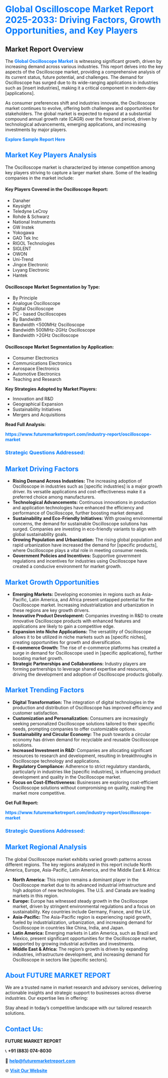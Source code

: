 <h1 style="color: #007BFF;">Global Oscilloscope Market Report 2025-2033: Driving Factors, Growth Opportunities, and Key Players</h1>

<section id="overview">
<h2>Market Report Overview</h2>
<p>The <a href="https://www.futuremarketreport.com/industry-report/oscilloscope-market" style="color: #007BFF; text-decoration: none;"><strong>Global Oscilloscope Market</strong></a> is witnessing significant growth, driven by increasing demand across various industries. This report delves into the key aspects of the Oscilloscope market, providing a comprehensive analysis of its current status, future potential, and challenges. The demand for Oscilloscope has surged due to its wide-ranging applications in industries such as [insert industries], making it a critical component in modern-day [applications].</p>
<p>As consumer preferences shift and industries innovate, the Oscilloscope market continues to evolve, offering both challenges and opportunities for stakeholders. The global market is expected to expand at a substantial compound annual growth rate (CAGR) over the forecast period, driven by technological advancements, emerging applications, and increasing investments by major players.</p>
</section>

<section id="overview">
<p><a href="https://www.futuremarketreport.com/request-sample/reportId=105977" style="color: #007BFF; text-decoration: none;"><strong>Explore Sample Report Here</strong></a></p>
</section>

<section id="key-players">
<h2 style="color: #007BFF;">Market Key Players Analysis</h2>
<p>The Oscilloscope market is characterized by intense competition among key players striving to capture a larger market share. Some of the leading companies in the market include:</p>
<h4>Key Players Covered in the Oscilloscope Report:</h4>
<ul><li>Danaher</li><li>Keysight</li><li>Teledyne LeCroy</li><li>Rohde &amp; Schwarz</li><li>National Instruments</li><li>GW Instek</li><li>Yokogawa</li><li>GAO Tek Inc</li><li>RIGOL Technologies</li><li>SIGLENT</li><li>OWON</li><li>Uni-Trend</li><li>Jingce Electronic</li><li>Lvyang Electronic</li><li>Hantek</li></ul>
<h4>Oscilloscope Market Segmentation by Type:</h4>
<ul><li>By Principle</li><li>Analogue Oscilloscope</li><li>Digital Oscilloscope</li><li>PC - based Oscilloscopes</li><li>By Bandwidth</li><li>Bandwidth &lt;500MHz Oscilloscope</li><li>Bandwidth 500MHz-2GHz Oscilloscope</li><li>Bandwidth &gt;2GHz Oscilloscope</li></ul>

<h4>Oscilloscope Market Segmentation by Application:</h4>
<ul><li>Consumer Electronics</li><li>Communications Electronics</li><li>Aerospace Electronics</li><li>Automotive Electronics</li><li>Teaching and Research</li></ul>
<p><strong>Key Strategies Adopted by Market Players:</strong></p>
<ul>
<li>Innovation and R&D</li>
<li>Geographical Expansion</li>
<li>Sustainability Initiatives</li>
<li>Mergers and Acquisitions</li>
</ul>
</section>

<section>
<p><strong>Read Full Analysis: </strong></p><a href="https://www.futuremarketreport.com/industry-report/oscilloscope-market" style="color: #007BFF; text-decoration: none;"><strong>https://www.futuremarketreport.com/industry-report/oscilloscope-market</strong></a>
<h3 style="color: #007BFF;">Strategic Questions Addressed:</h3>
</section>

<section id="driving-factors">
<h2 style="color: #007BFF;">Market Driving Factors</h2>
<ul>
<li><strong>Rising Demand Across Industries:</strong> The increasing adoption of Oscilloscope in industries such as [specific industries] is a major growth driver. Its versatile applications and cost-effectiveness make it a preferred choice among manufacturers.</li>
<li><strong>Technological Advancements:</strong> Continuous innovations in production and application technologies have enhanced the efficiency and performance of Oscilloscope, further boosting market demand.</li>
<li><strong>Sustainability and Eco-Friendly Initiatives:</strong> With growing environmental concerns, the demand for sustainable Oscilloscope solutions has surged. Companies are investing in eco-friendly variants to align with global sustainability goals.</li>
<li><strong>Growing Population and Urbanization:</strong> The rising global population and rapid urbanization have increased the demand for [specific products], where Oscilloscope plays a vital role in meeting consumer needs.</li>
<li><strong>Government Policies and Incentives:</strong> Supportive government regulations and incentives for industries using Oscilloscope have created a conducive environment for market growth.</li>
</ul>
</section>

<section id="growth-opportunities">
<h2 style="color: #007BFF;">Market Growth Opportunities</h2>
<ul>
<li><strong>Emerging Markets:</strong> Developing economies in regions such as Asia-Pacific, Latin America, and Africa present untapped potential for the Oscilloscope market. Increasing industrialization and urbanization in these regions are key growth drivers.</li>
<li><strong>Innovative Product Development:</strong> Companies investing in R&D to create innovative Oscilloscope products with enhanced features and applications are likely to gain a competitive edge.</li>
<li><strong>Expansion into Niche Applications:</strong> The versatility of Oscilloscope allows it to be utilized in niche markets such as [specific niches], creating opportunities for growth and diversification.</li>
<li><strong>E-commerce Growth:</strong> The rise of e-commerce platforms has created a surge in demand for Oscilloscope used in [specific applications], further boosting market growth.</li>
<li><strong>Strategic Partnerships and Collaborations:</strong> Industry players are forming partnerships to leverage shared expertise and resources, driving the development and adoption of Oscilloscope products globally.</li>
</ul>
</section>

<section id="trending-factors">
<h2 style="color: #007BFF;">Market Trending Factors</h2>
<ul>
<li><strong>Digital Transformation:</strong> The integration of digital technologies in the production and distribution of Oscilloscope has improved efficiency and customer satisfaction.</li>
<li><strong>Customization and Personalization:</strong> Consumers are increasingly seeking personalized Oscilloscope solutions tailored to their specific needs, prompting companies to offer customizable options.</li>
<li><strong>Sustainability and Circular Economy:</strong> The push towards a circular economy has driven demand for recyclable and reusable Oscilloscope solutions.</li>
<li><strong>Increased Investment in R&D:</strong> Companies are allocating significant resources to research and development, resulting in breakthroughs in Oscilloscope technology and applications.</li>
<li><strong>Regulatory Compliance:</strong> Adherence to strict regulatory standards, particularly in industries like [specific industries], is influencing product development and quality in the Oscilloscope market.</li>
<li><strong>Focus on Cost-Effectiveness:</strong> Businesses are exploring cost-efficient Oscilloscope solutions without compromising on quality, making the market more competitive.</li>
</ul>
</section>

<section>
<p><strong>Get Full Report: </strong></p><a href="https://www.futuremarketreport.com/industry-report/oscilloscope-market" style="color: #007BFF; text-decoration: none;"><strong>https://www.futuremarketreport.com/industry-report/oscilloscope-market</strong></a>
<h3 style="color: #007BFF;">Strategic Questions Addressed:</h3>
</section>


<section id="regional-analysis">
<h2 style="color: #007BFF;">Market Regional Analysis</h2>
<p>The global Oscilloscope market exhibits varied growth patterns across different regions. The key regions analyzed in this report include North America, Europe, Asia-Pacific, Latin America, and the Middle East & Africa:</p>
<ul>
<li><strong>North America:</strong> This region remains a dominant player in the Oscilloscope market due to its advanced industrial infrastructure and high adoption of new technologies. The U.S. and Canada are leading markets in this region.</li>
<li><strong>Europe:</strong> Europe has witnessed steady growth in the Oscilloscope market, driven by stringent environmental regulations and a focus on sustainability. Key countries include Germany, France, and the U.K.</li>
<li><strong>Asia-Pacific:</strong> The Asia-Pacific region is experiencing rapid growth, fueled by industrialization, urbanization, and increasing demand for Oscilloscope in countries like China, India, and Japan.</li>
<li><strong>Latin America:</strong> Emerging markets in Latin America, such as Brazil and Mexico, present significant opportunities for the Oscilloscope market, supported by growing industrial activities and investments.</li>
<li><strong>Middle East & Africa:</strong> The region’s growth is driven by expanding industries, infrastructure development, and increasing demand for Oscilloscope in sectors like [specific sectors].</li>
</ul>
</section>

<footer>
<h2 style="color: #007BFF;">About FUTURE MARKET REPORT</h2>
<p>We are a trusted name in market research and advisory services, delivering actionable insights and strategic support to businesses across diverse industries. Our expertise lies in offering:</p>

<p>Stay ahead in today’s competitive landscape with our tailored research solutions.</p>

<h2 style="color: #007BFF;">Contact Us:</h2>
<p><strong>FUTURE MARKET REPORT</strong></p>
<p>📞 <strong>+91 (883) 074-8030</strong></p>
<p>📧 <strong><a href="mailto:help@futuremarketreport.com" style="color: #007BFF;">help@futuremarketreport.com</a></strong></p>
<p>🌐 <strong><a href="https://www.futuremarketreport.com/" style="color: #007BFF;">Visit Our Website</a></strong></p>
</footer>